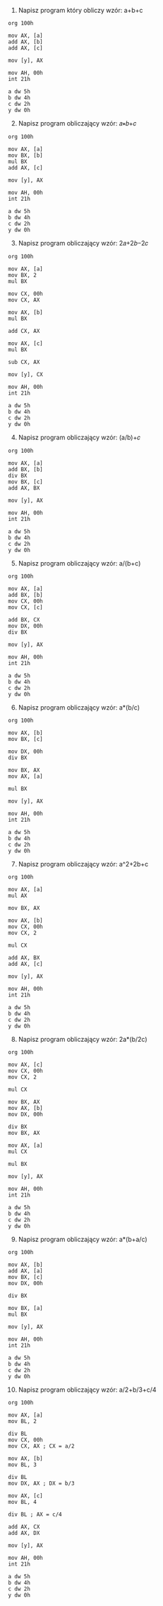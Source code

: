 1. Napisz program który obliczy wzór: a+b+c
```Assembly
org 100h

mov AX, [a]
add AX, [b]
add AX, [c]

mov [y], AX

mov AH, 00h
int 21h

a dw 5h
b dw 4h
c dw 2h
y dw 0h
```

2. Napisz program obliczający wzór: 𝑎∗𝑏+𝑐
```Assembly
org 100h

mov AX, [a]
mov BX, [b]
mul BX
add AX, [c]

mov [y], AX

mov AH, 00h
int 21h

a dw 5h
b dw 4h
c dw 2h
y dw 0h
```

3. Napisz program obliczający wzór: 2𝑎+2𝑏−2𝑐
```Assembly
org 100h

mov AX, [a]
mov BX, 2
mul BX

mov CX, 00h
mov CX, AX

mov AX, [b]
mul BX

add CX, AX

mov AX, [c]
mul BX

sub CX, AX

mov [y], CX

mov AH, 00h
int 21h

a dw 5h
b dw 4h
c dw 2h
y dw 0h
```

4. Napisz program obliczający wzór: (a/b)+𝑐
```Assembly
org 100h

mov AX, [a]
add BX, [b]
div BX
mov BX, [c]
add AX, BX

mov [y], AX

mov AH, 00h
int 21h

a dw 5h
b dw 4h
c dw 2h
y dw 0h
```

5. Napisz program obliczający wzór: a/(b+c)
```Assembly
org 100h

mov AX, [a]
add BX, [b]
mov CX, 00h
mov CX, [c]

add BX, CX
mov DX, 00h
div BX

mov [y], AX

mov AH, 00h
int 21h

a dw 5h
b dw 4h
c dw 2h
y dw 0h
```

6. Napisz program obliczający wzór: a*(b/c)
```Assembly
org 100h

mov AX, [b]
mov BX, [c]

mov DX, 00h
div BX

mov BX, AX
mov AX, [a]

mul BX

mov [y], AX

mov AH, 00h
int 21h

a dw 5h
b dw 4h
c dw 2h
y dw 0h
```

7. Napisz program obliczający wzór: a^2+2b+c
```Assembly
org 100h

mov AX, [a]
mul AX

mov BX, AX

mov AX, [b]
mov CX, 00h
mov CX, 2

mul CX

add AX, BX
add AX, [c]

mov [y], AX

mov AH, 00h
int 21h

a dw 5h
b dw 4h
c dw 2h
y dw 0h
```

8. Napisz program obliczający wzór: 2a*(b/2c)
```Assembly
org 100h

mov AX, [c]
mov CX, 00h
mov CX, 2

mul CX

mov BX, AX
mov AX, [b]
mov DX, 00h

div BX
mov BX, AX

mov AX, [a]
mul CX

mul BX

mov [y], AX

mov AH, 00h
int 21h

a dw 5h
b dw 4h
c dw 2h
y dw 0h
```

9. Napisz program obliczający wzór: a*(b+a/c)
```Assembly
org 100h

mov AX, [b]
add AX, [a]
mov BX, [c]
mov DX, 00h

div BX

mov BX, [a]
mul BX

mov [y], AX

mov AH, 00h
int 21h

a dw 5h
b dw 4h
c dw 2h
y dw 0h
```

10. Napisz program obliczający wzór: a/2+b/3+c/4
```Assembly
org 100h

mov AX, [a]
mov BL, 2

div BL
mov CX, 00h
mov CX, AX ; CX = a/2

mov AX, [b]
mov BL, 3

div BL
mov DX, AX ; DX = b/3

mov AX, [c]
mov BL, 4

div BL ; AX = c/4

add AX, CX
add AX, DX

mov [y], AX

mov AH, 00h
int 21h

a dw 5h
b dw 4h
c dw 2h
y dw 0h
```
